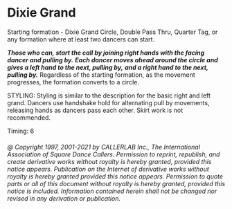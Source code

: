 
# Dixie Grand

Starting formation - Dixie Grand Circle, Double Pass Thru, Quarter
Tag, or any formation
where at least two dancers can start. 

***Those who can, start the call by joining right hands
with the facing dancer and pulling by.***
***Each dancer moves ahead around the circle
and gives a left hand to the next, pulling by,***
***and a right hand to the next, pulling by.***
Regardless of the starting
formation, as the movement progresses, the formation converts to a circle. 

STYLING: Styling is similar to the description for the basic  right and left grand. Dancers use handshake hold for alternating  pull by movements, releasing hands as dancers pass each other. Skirt work is not recommended.

Timing: 6

###### @ Copyright 1997, 2001-2021 by CALLERLAB Inc., The International Association of Square Dance Callers. Permission to reprint, republish, and create derivative works without royalty is hereby granted, provided this notice appears. Publication on the Internet of derivative works without royalty is hereby granted provided this notice appears. Permission to quote parts or all of this document without royalty is hereby granted, provided this notice is included. Information contained herein shall not be changed nor revised in any derivation or publication.
